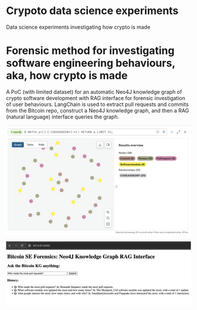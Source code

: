 # Crypoto data science experiments
Data science experiments investigating how crypto is made


# Forensic method for investigating software engineering behaviours, aka, how crypto is made
A PoC (with limited dataset) for an automatic Neo4J knowledge graph of crypto software development with RAG interface for forensic investigation of user behaviours. LangChain is used to extract pull requests and commits from the Bitcoin repo, construct a Neo4J knowledge graph, and then a RAG (natural language) interface queries the graph.

![neo4jkg](https://github.com/quinndupont/crypto_dataexperiments/blob/main/neo4j_KG_example.png)

![RAGinterface](https://github.com/quinndupont/crypto_dataexperiments/blob/main/KGRAG_PoC.png)

